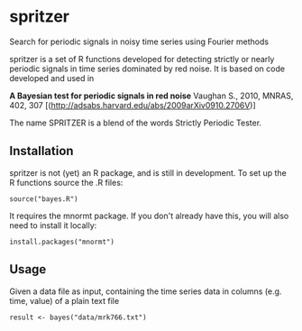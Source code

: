 # spritzer
Search for periodic signals in noisy time series using Fourier methods

spritzer is a set of R functions developed for detecting strictly or nearly periodic signals in time series dominated by red noise. It is based on code developed and used in

**A Bayesian test for periodic signals in red noise** 
Vaughan S., 2010, MNRAS, 402, 307
[(http://adsabs.harvard.edu/abs/2009arXiv0910.2706V)]

The name SPRITZER is a blend of the words Strictly Periodic Tester.

## Installation

spritzer is not (yet) an R package, and is still in development. To set up the R functions source the .R files:
```
source("bayes.R")
```

It requires the mnormt package. If you don't already have this, you will also need to install it locally:
```
install.packages("mnormt")
```

## Usage

Given a data file as input, containing the time series data in columns (e.g. time, value) of a plain text file

```
result <- bayes("data/mrk766.txt")
```

